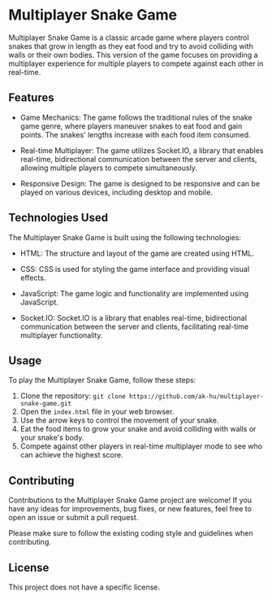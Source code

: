 # Multiplayer Snake Game
 
Multiplayer Snake Game is a classic arcade game where players control snakes that grow in length as they eat food and try to avoid colliding with walls or their own bodies. This version of the game focuses on providing a multiplayer experience for multiple players to compete against each other in real-time.

## Features

- Game Mechanics: The game follows the traditional rules of the snake game genre, where players maneuver snakes to eat food and gain points. The snakes' lengths increase with each food item consumed.

- Real-time Multiplayer: The game utilizes Socket.IO, a library that enables real-time, bidirectional communication between the server and clients, allowing multiple players to compete simultaneously.

- Responsive Design: The game is designed to be responsive and can be played on various devices, including desktop and mobile.

## Technologies Used

The Multiplayer Snake Game is built using the following technologies:

- HTML: The structure and layout of the game are created using HTML.

- CSS: CSS is used for styling the game interface and providing visual effects.

- JavaScript: The game logic and functionality are implemented using JavaScript.

- Socket.IO: Socket.IO is a library that enables real-time, bidirectional communication between the server and clients, facilitating real-time multiplayer functionality.

## Usage

To play the Multiplayer Snake Game, follow these steps:

1. Clone the repository: `git clone https://github.com/ak-hu/multiplayer-snake-game.git`
2. Open the `index.html` file in your web browser.
3. Use the arrow keys to control the movement of your snake.
4. Eat the food items to grow your snake and avoid colliding with walls or your snake's body.
5. Compete against other players in real-time multiplayer mode to see who can achieve the highest score.

## Contributing

Contributions to the Multiplayer Snake Game project are welcome! If you have any ideas for improvements, bug fixes, or new features, feel free to open an issue or submit a pull request.

Please make sure to follow the existing coding style and guidelines when contributing.

## License

This project does not have a specific license.
